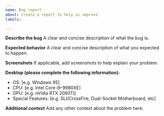 ```yaml
---
name: Bug report
about: Create a report to help us improve
labels: 

---
```


**Describe the bug**
A clear and concise description of what the bug is.

**Expected behavior**
A clear and concise description of what you expected to happen.

**Screenshots**
If applicable, add screenshots to help explain your problem.

**Desktop (please complete the following information):**
 - OS: [e.g. Windows 95]
 - CPU: [e.g. Intel Core i9-9980XE]
 - GPU: [e.g.  nVidia RTX 2080Ti]
 - Special Features: [e.g. SLI/CrossFire, Dual-Socket Motherboard, etc]

**Additional context**
Add any other context about the problem here.
